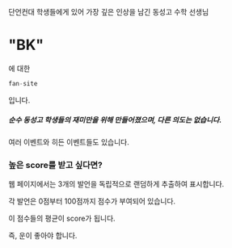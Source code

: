 단언컨대 학생들에게 있어 가장 깊은 인상을 남긴 동성고 수학 선생님

# "BK"

에 대한 

```python
fan-site
```

입니다.

##### 순수 동성고 학생들의 재미만을 위해 만들어졌으며, 다른 의도는 없습니다.

여러 이벤트와 히든 이벤트들도 있습니다.

### 높은 score를 받고 싶다면?

웹 페이지에서는 3개의 발언을 독립적으로 랜덤하게 추출하여 표시합니다.

각 발언은 0점부터 100점까지 점수가 부여되어 있습니다.

이 점수들의 평균이 score가 됩니다.

즉, 운이 좋아야 합니다.
